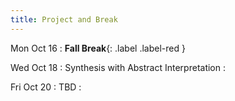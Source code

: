 ```yaml
---
title: Project and Break
---
```


Mon Oct 16
: **Fall Break**{: .label .label-red }

Wed Oct 18
: Synthesis with Abstract Interpretation
  : []()

Fri Oct 20
: TBD
  : []()
